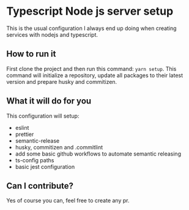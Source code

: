 # Typescript Node js server setup

This is the usual configuration I always end up doing when creating services with nodejs and typescript.

## How to run it

First clone the project and then run this command: `yarn setup`. This command will initialize a repository, update all packages to their latest version and prepare husky and commitizen.

## What it will do for you

This configuration will setup:

-   eslint
-   prettier
-   semantic-release
-   husky, commitizen and .commitlint
-   add some basic github workflows to automate semantic releasing
-   ts-config paths
-   basic jest configuration

## Can I contribute?

Yes of course you can, feel free to create any pr.
